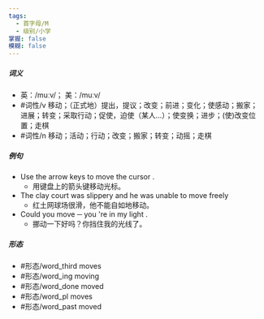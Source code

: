 ```yaml
---
tags:
  - 首字母/M
  - 级别/小学
掌握: false
模糊: false
---
```

##### 词义
- 英：/muːv/； 美：/muːv/
- #词性/v  移动；（正式地）提出，提议；改变；前进；变化；使感动；搬家；进展；转变；采取行动；促使，迫使（某人…）；使变换；进步；(使)改变位置；走棋
- #词性/n  移动；活动；行动；改变；搬家；转变；动摇；走棋
##### 例句
- Use the arrow keys to move the cursor .
	- 用键盘上的箭头键移动光标。
- The clay court was slippery and he was unable to move freely
	- 红土网球场很滑，他不能自如地移动。
- Could you move ─ you 're in my light .
	- 挪动一下好吗？你挡住我的光线了。
##### 形态
- #形态/word_third moves
- #形态/word_ing moving
- #形态/word_done moved
- #形态/word_pl moves
- #形态/word_past moved
